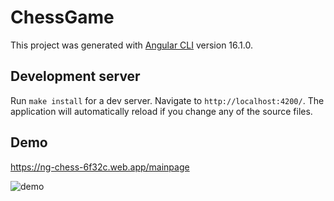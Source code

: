 # ChessGame

This project was generated with [Angular CLI](https://github.com/angular/angular-cli) version 16.1.0.

## Development server

Run `make install` for a dev server. Navigate to `http://localhost:4200/`. The application will automatically reload if you change any of the source files.

## Demo

https://ng-chess-6f32c.web.app/mainpage

![demo](https://github.com/OmarMakled/ng-chess/assets/3720473/7597e42c-f9b8-4673-bc7e-25e7208e56fa)

